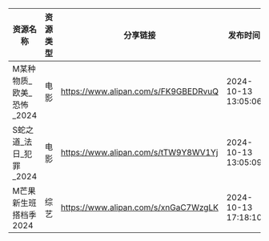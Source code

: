 | 资源名称             | 资源类型 | 分享链接                                 | 发布时间                |
| ---------------- | ---- | ------------------------------------ | ------------------- |
| M某种物质_欧美_恐怖_2024 | 电影   | https://www.alipan.com/s/FK9GBEDRvuQ | 2024-10-13 13:05:06 |
| S蛇之道_法日_犯罪_2024  | 电影   | https://www.alipan.com/s/tTW9Y8WV1Yj | 2024-10-13 13:05:09 |
| M芒果新生班搭档季2024    | 综艺   | https://www.alipan.com/s/xnGaC7WzgLK | 2024-10-13 17:18:10 |
